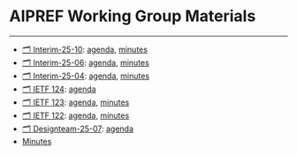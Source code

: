 # AIPREF Working Group Materials


---

- [🗂️ Interim-25-10](interim-25-10/): [agenda](interim-25-10/agenda.md), [minutes](interim-25-10/minutes.md)
- [🗂️ Interim-25-06](interim-25-06/): [agenda](interim-25-06/agenda.md), [minutes](interim-25-06/minutes.md)
- [🗂️ Interim-25-04](interim-25-04/): [agenda](interim-25-04/agenda.md), [minutes](interim-25-04/minutes.md)
- [🗂️ IETF 124](ietf124/): [agenda](ietf124/agenda.md)
- [🗂️ IETF 123](ietf123/): [agenda](ietf123/agenda.md), [minutes](ietf123/minutes.md)
- [🗂️ IETF 122](ietf122/): [agenda](ietf122/agenda.md), [minutes](ietf122/minutes.md)
- [🗂️ Designteam-25-07](designteam-25-07/): [agenda](designteam-25-07/agenda.md)
- [Minutes](minutes.md) 